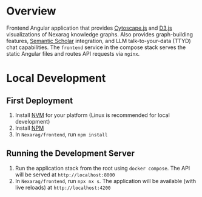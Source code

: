 # Overview 
Frontend Angular application that provides [Cytoscape.js](https://js.cytoscape.org/) and [D3.js](https://d3js.org/) visualizations of Nexarag knowledge graphs. Also provides graph-building features, [Semantic Scholar](https://www.semanticscholar.org/) integration, and LLM talk-to-your-data (TTYD) chat capabilities. The `frontend` service in the compose stack serves the static Angular files and routes API requests via `nginx`.

# Local Development
## First Deployment
1. Install [NVM](https://github.com/nvm-sh/nvm) for your platform (Linux is recommended for local development)
2. Install [NPM](https://docs.npmjs.com/downloading-and-installing-node-js-and-npm)
3. In `Nexarag/frontend`, run `npm install`

## Running the Development Server
1. Run the application stack from the root using `docker compose`. The API will be served at `http://localhost:8000`
2. In `Nexarag/frontend`, run `npx nx s`. The application will be available (with live reloads) at `http://localhost:4200`
